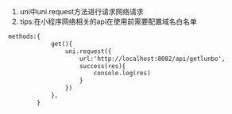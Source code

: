 1. uni中uni.request方法进行请求网络请求
2. tips:在小程序网络相关的api在使用前需要配置域名白名单
```html
methods:{
			get(){
				uni.request({
					url:'http://localhost:8082/api/getlunbo',
					success(res){
						console.log(res)
					}
				})
			},
        }
```